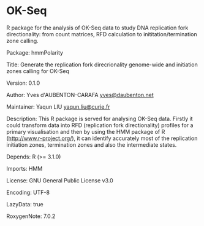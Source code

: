 # OK-Seq
R package for the analysis of OK-Seq data to study DNA replication fork directionality: from count matrices, RFD calculation to inititation/termination zone calling.

Package: hmmPolarity

Title: Generate the replication fork direcrionality genome-wide and initiation zones calling for OK-Seq

Version: 0.1.0

Author: Yves d'AUBENTON-CARAFA <yves@daubenton.net>

Maintainer: Yaqun LIU <yaqun.liu@curie.fr>

Description: This R package is served for analysing OK-Seq data. Firstly it could transform data into RFD (replication fork directionality) profiles for a primary visualisation and then by using the HMM package of R (http://www.r-project.org/), it can identify accurately most of the replication initiation zones, termination zones and also the intermediate states.

Depends: R (>= 3.1.0)

Imports:
HMM

License: GNU General Public License v3.0

Encoding: UTF-8

LazyData: true

RoxygenNote: 7.0.2
